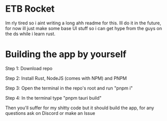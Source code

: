 # ETB Rocket
Im rly tired so i aint writing a long ahh readme for this. Ill do it in the future, for now ill just make some base UI stuff so i can get hype from the guys on the ds while i learn rust.

# Building the app by yourself
Step 1: Download repo

Step 2: Install Rust, NodeJS (comes with NPM) and PNPM

Step 3: Open the terminal in the repo's root and run "pnpm i"

Step 4: In the terminal type "pnpm tauri build"

Then you'll suffer for my shitty code but it should build the app, for any questions ask on Discord or make an Issue
